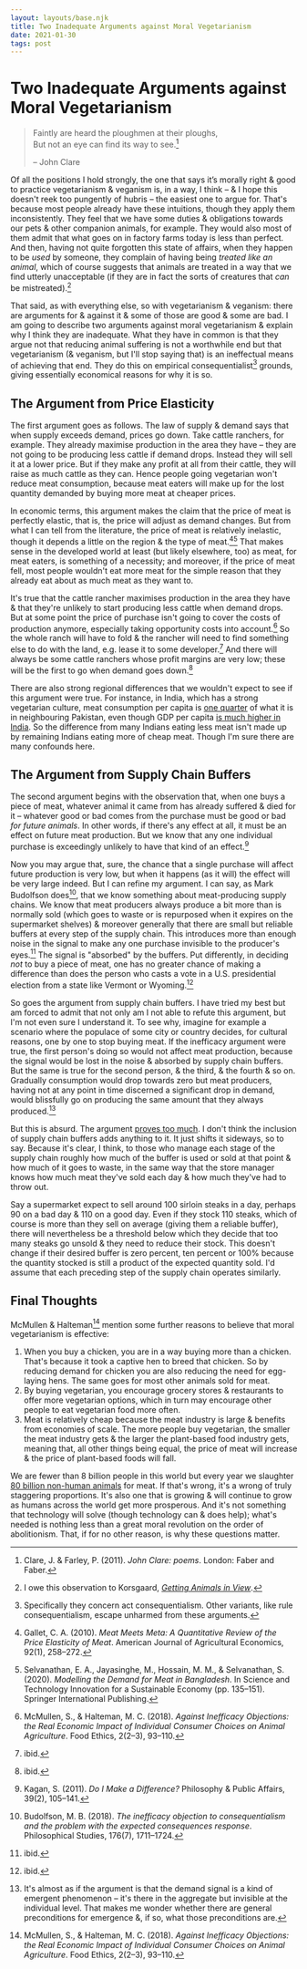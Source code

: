 ```yaml
---
layout: layouts/base.njk
title: Two Inadequate Arguments against Moral Vegetarianism
date: 2021-01-30
tags: post
---
```


# Two Inadequate Arguments against Moral Vegetarianism

> Faintly are heard the ploughmen at their ploughs,  
> But not an eye can find its way to see.[^1]
>
> – John Clare

Of all the positions I hold strongly, the one that says it’s morally right & good to practice vegetarianism & veganism is, in a way, I think – & I hope this doesn't reek too pungently of hubris – the easiest one to argue for. That's because most people already have these intuitions, though they apply them inconsistently. They feel that we have some duties & obligations towards our pets & other companion animals, for example. They would also most of them admit that what goes on in factory farms today is less than perfect. And then, having not quite forgotten this state of affairs, when they happen to be _used_ by someone, they complain of having being _treated like an animal_, which of course suggests that animals are treated in a way that we find utterly unacceptable (if they are in fact the sorts of creatures that _can_ be mistreated).[^2]

That said, as with everything else, so with vegetarianism & veganism: there are arguments for & against it & some of those are good & some are bad. I am going to describe two arguments against moral vegetarianism & explain why I think they are inadequate. What they have in common is that they argue not that reducing animal suffering is not a worthwhile end but that vegetarianism (& veganism, but I'll stop saying that) is an ineffectual means of achieving that end. They do this on empirical consequentialist[^3] grounds, giving essentially economical reasons for why it is so.

## The Argument from Price Elasticity

The first argument goes as follows. The law of supply & demand says that when supply exceeds demand, prices go down. Take cattle ranchers, for example. They already maximise production in the area they have – they are not going to be producing less cattle if demand drops. Instead they will sell it at a lower price. But if they make any profit at all from their cattle, they will raise as much cattle as they can. Hence people going vegetarian won't reduce meat consumption, because meat eaters will make up for the lost quantity demanded by buying more meat at cheaper prices.

In economic terms, this argument makes the claim that the price of meat is perfectly elastic, that is, the price will adjust as demand changes. But from what I can tell from the literature, the price of meat is relatively inelastic, though it depends a little on the region & the type of meat.[^4][^5] That makes sense in the developed world at least (but likely elsewhere, too) as meat, for meat eaters, is something of a necessity; and moreover, if the price of meat fell, most people wouldn't eat more meat for the simple reason that they already eat about as much meat as they want to.

It's true that the cattle rancher maximises production in the area they have & that they're unlikely to start producing less cattle when demand drops. But at some point the price of purchase isn't going to cover the costs of production anymore, especially taking opportunity costs into account.[^6] So the whole ranch will have to fold & the rancher will need to find something else to do with the land, e.g. lease it to some developer.[^7] And there will always be some cattle ranchers whose profit margins are very low; these will be the first to go when demand goes down.[^8]

There are also strong regional differences that we wouldn't expect to see if this argument were true. For instance, in India, which has a strong vegetarian culture, meat consumption per capita is [one quarter](https://en.wikipedia.org/wiki/List_of_countries_by_meat_consumption) of what it is in neighbouring Pakistan, even though GDP per capita [is much higher in India](https://data.worldbank.org/indicator/NY.GDP.PCAP.CD?locations=PK-IN-BD). So the difference from many Indians eating less meat isn't made up by remaining Indians eating more of cheap meat. Though I'm sure there are many confounds here.

## The Argument from Supply Chain Buffers

The second argument begins with the observation that, when one buys a piece of meat, whatever animal it came from has already suffered & died for it – whatever good or bad comes from the purchase must be good or bad _for future animals_. In other words, if there's any effect at all, it must be an effect on future meat production. But we know that any one individual purchase is exceedingly unlikely to have that kind of an effect.[^9]

Now you may argue that, sure, the chance that a single purchase will affect future production is very low, but when it happens (as it will) the effect will be very large indeed. But I can refine my argument. I can say, as Mark Budolfson does[^10], that we know something about meat-producing supply chains. We know that meat producers always produce a bit more than is normally sold (which goes to waste or is repurposed when it expires on the supermarket shelves) & moreover generally that there are small but reliable buffers at every step of the supply chain. This introduces more than enough noise in the signal to make any one purchase invisible to the producer's eyes.[^11] The signal is "absorbed" by the buffers. Put differently, in deciding _not_ to buy a piece of meat, one has no greater chance of making a difference than does the person who casts a vote in a U.S. presidential election from a state like Vermont or Wyoming.[^12]

So goes the argument from supply chain buffers. I have tried my best but am forced to admit that not only am I not able to refute this argument, but I'm not even sure I understand it. To see why, imagine for example a scenario where the populace of some city or country decides, for cultural reasons, one by one to stop buying meat. If the inefficacy argument were true, the first person's doing so would not affect meat production, because the signal would be lost in the noise & absorbed by supply chain buffers. But the same is true for the second person, & the third, & the fourth & so on. Gradually consumption would drop towards zero but meat producers, having not at any point in time discerned a significant drop in demand, would blissfully go on producing the same amount that they always produced.[^13]

But this is absurd. The argument [proves too much](https://slatestarcodex.com/2013/04/13/proving-too-much/). I don't think the inclusion of supply chain buffers adds anything to it. It just shifts it sideways, so to say. Because it's clear, I think, to those who manage each stage of the supply chain roughly how much of the buffer is used or sold at that point & how much of it goes to waste, in the same way that the store manager knows how much meat they've sold each day & how much they've had to throw out.

Say a supermarket expect to sell around 100 sirloin steaks in a day, perhaps 90 on a bad day & 110 on a good day. Even if they stock 110 steaks, which of course is more than they sell on average (giving them a reliable buffer), there will nevertheless be a threshold below which they decide that too many steaks go unsold & they need to reduce their stock. This doesn't change if their desired buffer is zero percent, ten percent or 100% because the quantity stocked is still a product of the expected quantity sold. I'd assume that each preceding step of the supply chain operates similarly.

## Final Thoughts

McMullen & Halteman[^14] mention some further reasons to believe that moral vegetarianism is effective:

1. When you buy a chicken, you are in a way buying more than a chicken. That's because it took a captive hen to breed that chicken. So by reducing demand for chicken you are also reducing the need for egg-laying hens. The same goes for most other animals sold for meat.
2. By buying vegetarian, you encourage grocery stores & restaurants to offer more vegetarian options, which in turn may encourage other people to eat vegetarian food more often.
3. Meat is relatively cheap because the meat industry is large & benefits from economies of scale. The more people buy vegetarian, the smaller the meat industry gets & the larger the plant-based food industry gets, meaning that, all other things being equal, the price of meat will increase & the price of plant-based foods will fall.

We are fewer than 8 billion people in this world but every year we slaughter [80 billion non-human animals](https://ourworldindata.org/meat-production#number-of-animals-slaughtered) for meat. If that's wrong, it's a wrong of truly staggering proportions. It's also one that is growing & will continue to grow as humans across the world get more prosperous. And it's not something that technology will solve (though technology can & does help); what's needed is nothing less than a great moral revolution on the order of abolitionism. That, if for no other reason, is why these questions matter.

[^1]: Clare, J. & Farley, P. (2011). _John Clare: poems_. London: Faber and Faber.
[^2]: I owe this observation to Korsgaard, _[Getting Animals in View](https://thepointmag.com/examined-life/getting-animals-view/)_.
[^3]: Specifically they concern act consequentialism. Other variants, like rule consequentialism, escape unharmed from these arguments.
[^4]: Gallet, C. A. (2010). _Meat Meets Meta: A Quantitative Review of the Price Elasticity of Meat_. American Journal of Agricultural Economics, 92(1), 258–272.
[^5]: Selvanathan, E. A., Jayasinghe, M., Hossain, M. M., & Selvanathan, S. (2020). _Modelling the Demand for Meat in Bangladesh_. In Science and Technology Innovation for a Sustainable Economy (pp. 135–151). Springer International Publishing.
[^6]: McMullen, S., & Halteman, M. C. (2018). _Against Inefficacy Objections: the Real Economic Impact of Individual Consumer Choices on Animal Agriculture_. Food Ethics, 2(2–3), 93–110.
[^7]: ibid.
[^8]: ibid.
[^9]: Kagan, S. (2011). _Do I Make a Difference?_ Philosophy & Public Affairs, 39(2), 105–141.
[^10]: Budolfson, M. B. (2018). _The inefficacy objection to consequentialism and the problem with the expected consequences response_. Philosophical Studies, 176(7), 1711–1724.
[^11]: ibid.
[^12]: ibid.
[^13]: It's almost as if the argument is that the demand signal is a kind of emergent phenomenon – it's there in the aggregate but invisible at the individual level. That makes me wonder whether there are general preconditions for emergence &, if so, what those preconditions are.
[^14]: McMullen, S., & Halteman, M. C. (2018). _Against Inefficacy Objections: the Real Economic Impact of Individual Consumer Choices on Animal Agriculture_. Food Ethics, 2(2–3), 93–110.
